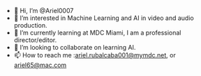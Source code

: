- 👋 Hi, I’m @Ariel0007
- 👀 I’m interested in Machine Learning and AI in video and audio production.
- 🌱 I’m currently learning at MDC Miami, I am a professional director/editor.
- 💞️ I’m looking to collaborate on learning AI.
- 📫 How to reach me :ariel.rubalcaba001@mymdc.net, or ariel65@mac.com

<!---
Ariel0007/Ariel0007 is a ✨ special ✨ repository because its `README.md` (this file) appears on your GitHub profile.
You can click the Preview link to take a look at your changes.
--->
